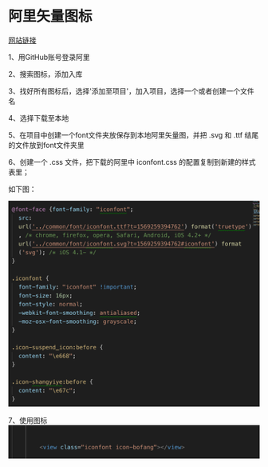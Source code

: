 # 阿里矢量图标

<a href='https://www.iconfont.cn/'>网站链接</a>

1、用GitHub账号登录阿里

2、搜索图标，添加入库

3、找好所有图标后，选择'添加至项目'，加入项目，选择一个或者创建一个文件名

4、选择下载至本地

5、在项目中创建一个font文件夹放保存到本地阿里矢量图，并把 .svg 和 .ttf 结尾的文件放到font文件夹里

6、创建一个 .css 文件，把下载的阿里中 iconfont.css 的配置复制到新建的样式表里；

如下图：

![css](../img/icon_css.png)

7、使用图标
![use](../img/icon_use.png)